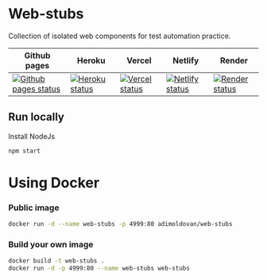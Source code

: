 # Web-stubs

Collection of isolated web components for test automation practice.

| Github pages | Heroku | Vercel | Netlify | Render |
| --- | --- | --- | --- | --- |
| [![Github pages status](https://img.shields.io/website?down_color=grey&down_message=Offline&style=for-the-badge&up_color=green&up_message=Online&url=https%3A%2F%2Fadimoldovan.github.io%2Fweb-stubs%2F%23%2F)](https://adimoldovan.github.io/web-stubs) | [![Heroku status](https://img.shields.io/website?down_color=grey&down_message=Offline&style=for-the-badge&up_color=green&up_message=Online&url=https%3A%2F%2Fweb-stubs.herokuapp.com)](https://web-stubs.herokuapp.com) | [![Vercel status](https://img.shields.io/website?down_color=grey&down_message=Offline&style=for-the-badge&up_color=green&up_message=Online&url=https%3A%2F%2Fweb-stubs.vercel.app%2F%23%2F)](https://web-stubs.vercel.app/#/) |  [![Netlify status](https://img.shields.io/website?down_color=grey&down_message=Offline&style=for-the-badge&up_color=green&up_message=Online&url=https%3A%2F%2Ftau-web-stubs.netlify.app%2F)](https://tau-web-stubs.netlify.app/) | [![Render status](https://img.shields.io/website?down_color=grey&down_message=Offline&style=for-the-badge&up_color=green&up_message=Online&url=https%3A%2F%2Fweb-stubs.onrender.com%2F%23%2F)](https://web-stubs.onrender.com/#/) |


## Run locally

Install NodeJs

```sh
npm start
```

# Using Docker

### Public image

```sh
docker run -d --name web-stubs -p 4999:80 adimoldovan/web-stubs
```

### Build your own image

```sh
docker build -t web-stubs .
docker run -d -p 4999:80 --name web-stubs web-stubs
```